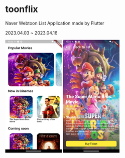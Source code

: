 # toonflix

Naver Webtoon List Application made by Flutter

2023.04.03 ~ 2023.04.16

<img src="./assets/toonflix1.png" width="180px" height="360px" title="toonflix screenshot"/>

<img src="./assets/toonflix2.png" width="180px" height="360px" title="toonflix screenshot"/>